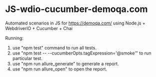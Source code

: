 # JS-wdio-cucumber-demoqa.com

Automated scenarios in JS for https://demoqa.com/ using Node.js + WebdriverIO + Cucumber + Chai

Running:

1. use "npm test" command to run all tests.
2. use "npm test -- --cucumberOpts.tagExpression='@smoke'" to run particular test.
3. use "npm run allure_generate" to generate a report.
4. use "npm run allure_open" to open the report.
